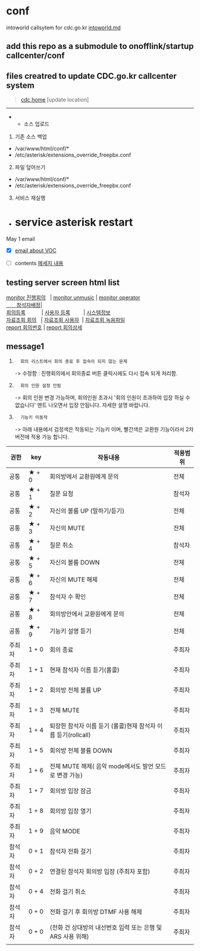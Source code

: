 # conf
intoworld callsytem for cdc.go.kr
[intoworld.md](https://github.com/onofflink/startup/intoworld.md)

## add this repo as a submodule to onofflink/startup callcenter/conf

## files creatred to update CDC.go.kr callcenter system
> [cdc home](www.cdc.go.kr)
> [update location]
---
- * 소스 업로드
1. 기존 소스 백업
- /var/www/html/conf/*
- /etc/asterisk/extensions_override_freepbx.conf

2. 파일 덮어쓰기
- /var/www/html/conf/*
- /etc/asterisk/extensions_override_freepbx.conf

3. 서비스 재실행
- # service asterisk restart


May 1 email

- [x] [email about VOC](attached/SimpleMail_Message_232.eml)

  

- [ ] contents [메세지 내용](#message1)


## testing server screen html list
[monitor 진행회의](../callsystem/monitor.html) &nbsp;&nbsp;|
[monitor unmusic](../callsystem/monitor_unmusic.html) | [monitor operator](../callsystem/monitor_operespond.html)<br>
[&nbsp;&nbsp;&nbsp;&nbsp;&nbsp;&nbsp;&nbsp;참석자배정](../callsystem/menu5.html)|<br>
[회의등록](../callsystem/account.html) &nbsp;&nbsp; &nbsp;&nbsp;&nbsp;&nbsp;&nbsp;&nbsp;&nbsp;| [사용자 등록](../callsystem/user.html) &nbsp;&nbsp;&nbsp;&nbsp;&nbsp;&nbsp;&nbsp;&nbsp;| [시스템정보](../callsystem/system.html) <br>
[자료조회 회의](../callsystem/db_menu3.html) &nbsp;&nbsp;| [자료조회 사용자](../callsystem/db_menu4.html)&nbsp;&nbsp;| [자료조회 녹음파일](../callsystem/db_menu5.html) <br>
[report 회의번호](../callsystem/report.html) | [report 회의상세](../callsystem/report_menu5.html)



## message1

1.       회의 리스트에서 회의 종료 후 접속이 되지 않는 문제

    -> 수정함 : 진행회의에서 회의종료 버튼 클릭시에도 다시 접속 되게 처리함.

2.       회의 인원 설정 안됨

    -> 회의 인원 변경 가능하며,
    회의인원 초과시 '회의 인원이 초과하여 입장 하실 수 없습니다' 멘트 나오면서
    입장 안됩니다.
    자세한 설명 바랍니다.

3.       기능키 미동작
    -> 아래 내용에서 검정색은 작동되는 기능키 이며,
    빨간색은 교환원 기능이라서 2차버전에 적용 가능 합니다.

| 권한   | key   | 작동내용                                                      | 적용범위 |
| ------ | ----- | ------------------------------------------------------------- | -------- |
| 공통   | ★ + 0 | 회의방에서 교환원에게 문의                                     | 전체     |
| 공통   | ★ + 1 | 질문 요청                                                     | 참석자   |
| 공통   | ★ + 2 | 자신의 볼륨 UP (말하기/듣기)                                   | 전체     |
| 공통   | ★ + 3 | 자신의 MUTE                                                   | 전체     |
| 공통   | ★ + 4 | 질문 취소                                                     | 참석자   |
| 공통   | ★ + 5 | 자신의 볼륨 DOWN                                              | 전체     |
| 공통   | ★ + 6 | 자신의 MUTE 해제                                              | 전체     |
| 공통   | ★ + 7 | 참석자 수 확인                                                | 전체     |
| 공통   | ★ + 8 | 회의방안에서 교환원에게 문의                                   | 전체     |
| 공통   | ★ + 9 | 기능키 설명 듣기                                              | 전체     |
| 주최자 | 1 + 0 | 회의 종료                                                     | 주최자   |
| 주최자 | 1 + 1 | 현재 참석자 이름 듣기(롤콜)                                    | 주최자   |
| 주최자 | 1 + 2 | 회의방 전체 볼륨 UP                                           | 주최자   |
| 주최자 | 1 + 3 | 전체 MUTE                                                    | 주최자   |
| 주최자 | 1 + 4 | 퇴장한 참석자 이름 듣기 (롤콜)현재 참석자 이름 듣기(rollcall)    | 주최자   |
| 주최자 | 1 + 5 | 회의방 전체 볼륨 DOWN                                         | 주최자   |
| 주최자 | 1 + 6 | 전체 MUTE 해제( 음악 mode에서도 발언 모드로 변경 가능)          | 주최자   |
| 주최자 | 1 + 7 | 회의방 입장 잠금                                              | 주최자   |
| 주최자 | 1 + 8 | 회의방 입장 열기                                              | 주최자   |
| 주최자 | 1 + 9 | 음악 MODE                                                    | 주최자   |
| 참석자 | 0 + 1 | 참석자 전화 걸기                                              | 주최자   |
| 참석자 | 0 + 2 | 연결된 참석자 회의방 입장 (주최자 포함)                         | 주최자   |
| 참석자 | 0 + 4 | 전화 걸기 취소                                                | 주최자   |
| 참석자 | 0 + 0 | 전화 걸기 후 회의방 DTMF 사용 해제                             | 주최자   |
| 참석자 | 0 + 0 | (전화 건 상대방의 내선번호 입력 또는 은행 및 ARS 사용 위해)      | 주최자   |
|        |       |                                                               |          |
